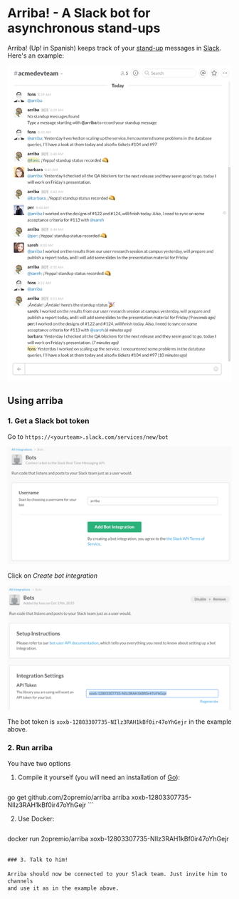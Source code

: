 # Arriba! - A Slack bot for asynchronous stand-ups

Arriba! (Up! in Spanish) keeps track of your
[stand-up](https://en.wikipedia.org/wiki/Stand-up_meeting) messages in
[Slack](https://slack.com/). Here's an example:

![Stand-up example with Arriba](img/screenshot.png)


## Using arriba

### 1. Get a Slack bot token

Go to `https://<yourteam>.slack.com/services/new/bot`

![New bot](img/newbot.png)

Click on *Create bot integration*

![Bot token](img/bottoken.png)

The bot token is `xoxb-12803307735-NIlz3RAH1kBf0ir47oYhGejr` in the example above.


### 2. Run arriba

You have two options

1. Compile it yourself (you will need an installation of [Go](https://golang.org/)):

   ```bash
go get github.com/2opremio/arriba
arriba xoxb-12803307735-NIlz3RAH1kBf0ir47oYhGejr
    ```

2. Use Docker:

   ```bash
docker run 2opremio/arriba xoxb-12803307735-NIlz3RAH1kBf0ir47oYhGejr

   ```

### 3. Talk to him!

Arriba should now be connected to your Slack team. Just invite him to channels
and use it as in the example above.
